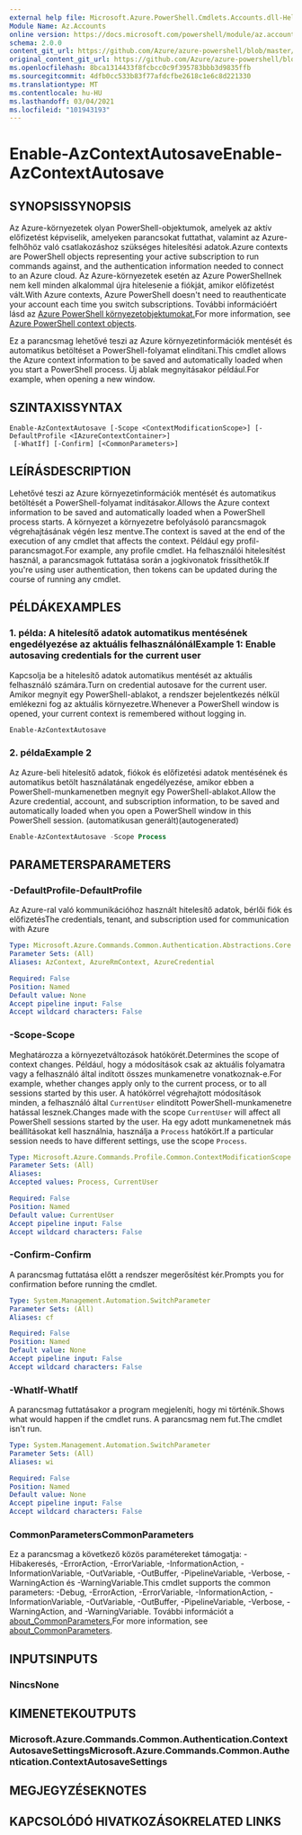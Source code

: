 ```yaml
---
external help file: Microsoft.Azure.PowerShell.Cmdlets.Accounts.dll-Help.xml
Module Name: Az.Accounts
online version: https://docs.microsoft.com/powershell/module/az.accounts/enable-azcontextautosave
schema: 2.0.0
content_git_url: https://github.com/Azure/azure-powershell/blob/master/src/Accounts/Accounts/help/Enable-AzContextAutosave.md
original_content_git_url: https://github.com/Azure/azure-powershell/blob/master/src/Accounts/Accounts/help/Enable-AzContextAutosave.md
ms.openlocfilehash: 8bca1314433f8fcbcc0c9f395783bbb3d9835ffb
ms.sourcegitcommit: 4dfb0cc533b83f77afdcfbe2618c1e6c8d221330
ms.translationtype: MT
ms.contentlocale: hu-HU
ms.lasthandoff: 03/04/2021
ms.locfileid: "101943193"
---
```

# <span data-ttu-id="f2891-101">Enable-AzContextAutosave</span><span class="sxs-lookup"><span data-stu-id="f2891-101">Enable-AzContextAutosave</span></span>

## <span data-ttu-id="f2891-102">SYNOPSIS</span><span class="sxs-lookup"><span data-stu-id="f2891-102">SYNOPSIS</span></span>
<span data-ttu-id="f2891-103">Az Azure-környezetek olyan PowerShell-objektumok, amelyek az aktív előfizetést képviselik, amelyeken parancsokat futtathat, valamint az Azure-felhőhöz való csatlakozáshoz szükséges hitelesítési adatok.</span><span class="sxs-lookup"><span data-stu-id="f2891-103">Azure contexts are PowerShell objects representing your active subscription to run commands against, and the authentication information needed to connect to an Azure cloud.</span></span> <span data-ttu-id="f2891-104">Az Azure-környezetek esetén az Azure PowerShellnek nem kell minden alkalommal újra hitelesenie a fiókját, amikor előfizetést vált.</span><span class="sxs-lookup"><span data-stu-id="f2891-104">With Azure contexts, Azure PowerShell doesn't need to reauthenticate your account each time you switch subscriptions.</span></span> <span data-ttu-id="f2891-105">További információért lásd az [Azure PowerShell környezetobjektumokat.](https://docs.microsoft.com/powershell/azure/context-persistence)</span><span class="sxs-lookup"><span data-stu-id="f2891-105">For more information, see [Azure PowerShell context objects](https://docs.microsoft.com/powershell/azure/context-persistence).</span></span>

<span data-ttu-id="f2891-106">Ez a parancsmag lehetővé teszi az Azure környezetinformációk mentését és automatikus betöltéset a PowerShell-folyamat elindítani.</span><span class="sxs-lookup"><span data-stu-id="f2891-106">This cmdlet allows the Azure context information to be saved and automatically loaded when you start a PowerShell process.</span></span> <span data-ttu-id="f2891-107">Új ablak megnyitásakor például.</span><span class="sxs-lookup"><span data-stu-id="f2891-107">For example, when opening a new window.</span></span>

## <span data-ttu-id="f2891-108">SZINTAXIS</span><span class="sxs-lookup"><span data-stu-id="f2891-108">SYNTAX</span></span>

```
Enable-AzContextAutosave [-Scope <ContextModificationScope>] [-DefaultProfile <IAzureContextContainer>]
 [-WhatIf] [-Confirm] [<CommonParameters>]
```

## <span data-ttu-id="f2891-109">LEÍRÁS</span><span class="sxs-lookup"><span data-stu-id="f2891-109">DESCRIPTION</span></span>

<span data-ttu-id="f2891-110">Lehetővé teszi az Azure környezetinformációk mentését és automatikus betöltését a PowerShell-folyamat indításakor.</span><span class="sxs-lookup"><span data-stu-id="f2891-110">Allows the Azure context information to be saved and automatically loaded when a PowerShell process starts.</span></span> <span data-ttu-id="f2891-111">A környezet a környezetre befolyásoló parancsmagok végrehajtásának végén lesz mentve.</span><span class="sxs-lookup"><span data-stu-id="f2891-111">The context is saved at the end of the execution of any cmdlet that affects the context.</span></span> <span data-ttu-id="f2891-112">Például egy profil-parancsmagot.</span><span class="sxs-lookup"><span data-stu-id="f2891-112">For example, any profile cmdlet.</span></span> <span data-ttu-id="f2891-113">Ha felhasználói hitelesítést használ, a parancsmagok futtatása során a jogkivonatok frissíthetők.</span><span class="sxs-lookup"><span data-stu-id="f2891-113">If you're using user authentication, then tokens can be updated during the course of running any cmdlet.</span></span>

## <span data-ttu-id="f2891-114">PÉLDÁK</span><span class="sxs-lookup"><span data-stu-id="f2891-114">EXAMPLES</span></span>

### <span data-ttu-id="f2891-115">1. példa: A hitelesítő adatok automatikus mentésének engedélyezése az aktuális felhasználónál</span><span class="sxs-lookup"><span data-stu-id="f2891-115">Example 1: Enable autosaving credentials for the current user</span></span>

<span data-ttu-id="f2891-116">Kapcsolja be a hitelesítő adatok automatikus mentését az aktuális felhasználó számára.</span><span class="sxs-lookup"><span data-stu-id="f2891-116">Turn on credential autosave for the current user.</span></span> <span data-ttu-id="f2891-117">Amikor megnyit egy PowerShell-ablakot, a rendszer bejelentkezés nélkül emlékezni fog az aktuális környezetre.</span><span class="sxs-lookup"><span data-stu-id="f2891-117">Whenever a PowerShell window is opened, your current context is remembered without logging in.</span></span>

```powershell
Enable-AzContextAutosave
```

### <span data-ttu-id="f2891-118">2. példa</span><span class="sxs-lookup"><span data-stu-id="f2891-118">Example 2</span></span>

<span data-ttu-id="f2891-119">Az Azure-beli hitelesítő adatok, fiókok és előfizetési adatok mentésének és automatikus betölt használatának engedélyezése, amikor ebben a PowerShell-munkamenetben megnyit egy PowerShell-ablakot.</span><span class="sxs-lookup"><span data-stu-id="f2891-119">Allow the Azure credential, account, and subscription information, to be saved and automatically loaded when you open a PowerShell window in this PowerShell session.</span></span> <span data-ttu-id="f2891-120">(automatikusan generált)</span><span class="sxs-lookup"><span data-stu-id="f2891-120">(autogenerated)</span></span>

```powershell <!-- Aladdin Generated Example -->
Enable-AzContextAutosave -Scope Process
```

## <span data-ttu-id="f2891-121">PARAMETERS</span><span class="sxs-lookup"><span data-stu-id="f2891-121">PARAMETERS</span></span>

### <span data-ttu-id="f2891-122">-DefaultProfile</span><span class="sxs-lookup"><span data-stu-id="f2891-122">-DefaultProfile</span></span>

<span data-ttu-id="f2891-123">Az Azure-ral való kommunikációhoz használt hitelesítő adatok, bérlői fiók és előfizetés</span><span class="sxs-lookup"><span data-stu-id="f2891-123">The credentials, tenant, and subscription used for communication with Azure</span></span>

```yaml
Type: Microsoft.Azure.Commands.Common.Authentication.Abstractions.Core.IAzureContextContainer
Parameter Sets: (All)
Aliases: AzContext, AzureRmContext, AzureCredential

Required: False
Position: Named
Default value: None
Accept pipeline input: False
Accept wildcard characters: False
```

### <span data-ttu-id="f2891-124">-Scope</span><span class="sxs-lookup"><span data-stu-id="f2891-124">-Scope</span></span>

<span data-ttu-id="f2891-125">Meghatározza a környezetváltozások hatókörét.</span><span class="sxs-lookup"><span data-stu-id="f2891-125">Determines the scope of context changes.</span></span> <span data-ttu-id="f2891-126">Például, hogy a módosítások csak az aktuális folyamatra vagy a felhasználó által indított összes munkamenetre vonatkoznak-e.</span><span class="sxs-lookup"><span data-stu-id="f2891-126">For example, whether changes apply only to the current process, or to all sessions started by this user.</span></span> <span data-ttu-id="f2891-127">A hatókörrel végrehajtott módosítások minden, a felhasználó által `CurrentUser` elindított PowerShell-munkamenetre hatással lesznek.</span><span class="sxs-lookup"><span data-stu-id="f2891-127">Changes made with the scope `CurrentUser` will affect all PowerShell sessions started by the user.</span></span> <span data-ttu-id="f2891-128">Ha egy adott munkamenetnek más beállításokat kell használnia, használja a `Process` hatókört.</span><span class="sxs-lookup"><span data-stu-id="f2891-128">If a particular session needs to have different settings, use the scope `Process`.</span></span>

```yaml
Type: Microsoft.Azure.Commands.Profile.Common.ContextModificationScope
Parameter Sets: (All)
Aliases:
Accepted values: Process, CurrentUser

Required: False
Position: Named
Default value: CurrentUser
Accept pipeline input: False
Accept wildcard characters: False
```

### <span data-ttu-id="f2891-129">-Confirm</span><span class="sxs-lookup"><span data-stu-id="f2891-129">-Confirm</span></span>

<span data-ttu-id="f2891-130">A parancsmag futtatása előtt a rendszer megerősítést kér.</span><span class="sxs-lookup"><span data-stu-id="f2891-130">Prompts you for confirmation before running the cmdlet.</span></span>

```yaml
Type: System.Management.Automation.SwitchParameter
Parameter Sets: (All)
Aliases: cf

Required: False
Position: Named
Default value: None
Accept pipeline input: False
Accept wildcard characters: False
```

### <span data-ttu-id="f2891-131">-WhatIf</span><span class="sxs-lookup"><span data-stu-id="f2891-131">-WhatIf</span></span>

<span data-ttu-id="f2891-132">A parancsmag futtatásakor a program megjeleníti, hogy mi történik.</span><span class="sxs-lookup"><span data-stu-id="f2891-132">Shows what would happen if the cmdlet runs.</span></span>
<span data-ttu-id="f2891-133">A parancsmag nem fut.</span><span class="sxs-lookup"><span data-stu-id="f2891-133">The cmdlet isn't run.</span></span>

```yaml
Type: System.Management.Automation.SwitchParameter
Parameter Sets: (All)
Aliases: wi

Required: False
Position: Named
Default value: None
Accept pipeline input: False
Accept wildcard characters: False
```

### <span data-ttu-id="f2891-134">CommonParameters</span><span class="sxs-lookup"><span data-stu-id="f2891-134">CommonParameters</span></span>
<span data-ttu-id="f2891-135">Ez a parancsmag a következő közös paramétereket támogatja: -Hibakeresés, -ErrorAction, -ErrorVariable, -InformationAction, -InformationVariable, -OutVariable, -OutBuffer, -PipelineVariable, -Verbose, -WarningAction és -WarningVariable.</span><span class="sxs-lookup"><span data-stu-id="f2891-135">This cmdlet supports the common parameters: -Debug, -ErrorAction, -ErrorVariable, -InformationAction, -InformationVariable, -OutVariable, -OutBuffer, -PipelineVariable, -Verbose, -WarningAction, and -WarningVariable.</span></span> <span data-ttu-id="f2891-136">További információt a [about_CommonParameters.](http://go.microsoft.com/fwlink/?LinkID=113216)</span><span class="sxs-lookup"><span data-stu-id="f2891-136">For more information, see [about_CommonParameters](http://go.microsoft.com/fwlink/?LinkID=113216).</span></span>

## <span data-ttu-id="f2891-137">INPUTS</span><span class="sxs-lookup"><span data-stu-id="f2891-137">INPUTS</span></span>

### <span data-ttu-id="f2891-138">Nincs</span><span class="sxs-lookup"><span data-stu-id="f2891-138">None</span></span>

## <span data-ttu-id="f2891-139">KIMENETEK</span><span class="sxs-lookup"><span data-stu-id="f2891-139">OUTPUTS</span></span>

### <span data-ttu-id="f2891-140">Microsoft.Azure.Commands.Common.Authentication.ContextAutosaveSettings</span><span class="sxs-lookup"><span data-stu-id="f2891-140">Microsoft.Azure.Commands.Common.Authentication.ContextAutosaveSettings</span></span>

## <span data-ttu-id="f2891-141">MEGJEGYZÉSEK</span><span class="sxs-lookup"><span data-stu-id="f2891-141">NOTES</span></span>

## <span data-ttu-id="f2891-142">KAPCSOLÓDÓ HIVATKOZÁSOK</span><span class="sxs-lookup"><span data-stu-id="f2891-142">RELATED LINKS</span></span>
